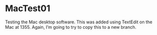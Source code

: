 # MacTest01
Testing the Mac desktop software.
This was added using TextEdit on the Mac at 1355.
Again, I’m going to try to copy this to a new branch.
